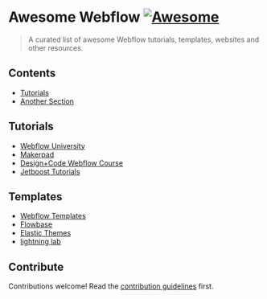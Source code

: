 # Awesome Webflow [![Awesome](https://awesome.re/badge.svg)](https://awesome.re)

> A curated list of awesome Webflow tutorials, templates, websites and other resources.

## Contents

- [Tutorials](#tutorials)
- [Another Section](#another-section)

## Tutorials

- [Webflow University](https://university.webflow.com/)
- [Makerpad](https://www.makerpad.co/tutorials?company=webflow)
- [Design+Code Webflow Course](https://designcode.io/webflow)
- [Jetboost Tutorials](https://www.jetboost.io/tutorials)

## Templates

- [Webflow Templates](https://webflow.com/templates)
- [Flowbase](https://www.flowbase.co/)
- [Elastic Themes](https://www.elasticthemes.com/)
- [lightning lab](https://www.lightninglab.design/)

## Contribute

Contributions welcome! Read the [contribution guidelines](contributing.md) first.
